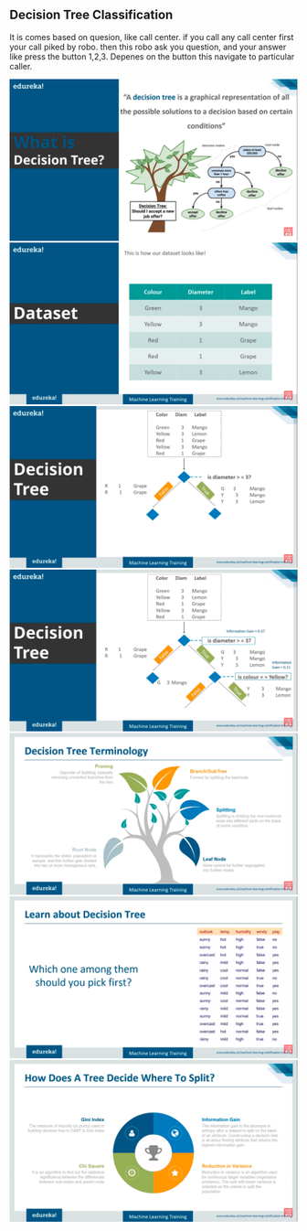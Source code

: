 
## Decision Tree Classification
It is comes based on quesion, like call center. if you call any call center first your call piked by robo. then this robo ask you question, and your answer like press the button 1,2,3. Depenes on the button this navigate to particular caller.


![](./img/dtc1.png)
![](./img/dtc2.png)
![](./img/dtc3.png)
![](./img/dtc4.png)
![](./img/dtc5.png)
![](./img/dtc6.png)
![](./img/dtc7.png)

